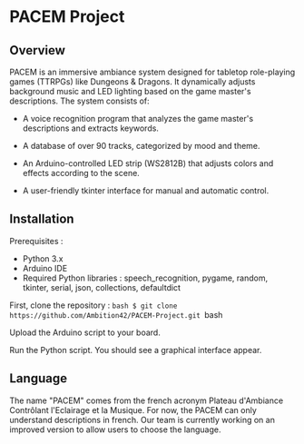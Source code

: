 # PACEM Project

## Overview
PACEM is an immersive ambiance system designed for tabletop role-playing games (TTRPGs) like Dungeons & Dragons. It dynamically adjusts background music and LED lighting based on the game master's descriptions. The system consists of:

 - A voice recognition program that analyzes the game master's descriptions and extracts keywords.

 - A database of over 90 tracks, categorized by mood and theme.

 - An Arduino-controlled LED strip (WS2812B) that adjusts colors and effects according to the scene.

 - A user-friendly tkinter interface for manual and automatic control.

## Installation
Prerequisites :
- Python 3.x
- Arduino IDE
- Required Python libraries : speech_recognition, pygame, random, tkinter, serial, json, collections, defaultdict

First, clone the repository :
```bash $ git clone https://github.com/Ambition42/PACEM-Project.git ```bash

Upload the Arduino script to your board.

Run the Python script. You should see a graphical interface appear.

## Language
The name "PACEM" comes from the french acronym Plateau d'Ambiance Contrôlant l'Eclairage et la Musique.
For now, the PACEM can only understand descriptions in french. Our team is currently working on an improved version to allow users to choose the language.


